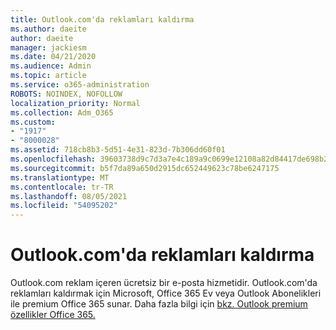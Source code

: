 ```yaml
---
title: Outlook.com'da reklamları kaldırma
ms.author: daeite
author: daeite
manager: jackiesm
ms.date: 04/21/2020
ms.audience: Admin
ms.topic: article
ms.service: o365-administration
ROBOTS: NOINDEX, NOFOLLOW
localization_priority: Normal
ms.collection: Adm_O365
ms.custom:
- "1917"
- "8000028"
ms.assetid: 718cb8b3-5d51-4e31-823d-7b306dd60f01
ms.openlocfilehash: 39603738d9c7d3a7e4c189a9c0699e12108a82d84417de698b22195aef2cd2bd
ms.sourcegitcommit: b5f7da89a650d2915dc652449623c78be6247175
ms.translationtype: MT
ms.contentlocale: tr-TR
ms.lasthandoff: 08/05/2021
ms.locfileid: "54095202"
---
```

# <a name="remove-ads-in-outlookcom"></a>Outlook.com'da reklamları kaldırma

Outlook.com reklam içeren ücretsiz bir e-posta hizmetidir. Outlook.com'da reklamları kaldırmak için Microsoft, Office 365 Ev veya Outlook Abonelikleri ile premium Office 365 sunar. Daha fazla bilgi için [bkz. Outlook premium özellikler Office 365.](https://go.microsoft.com/fwlink/?linkid=872181)